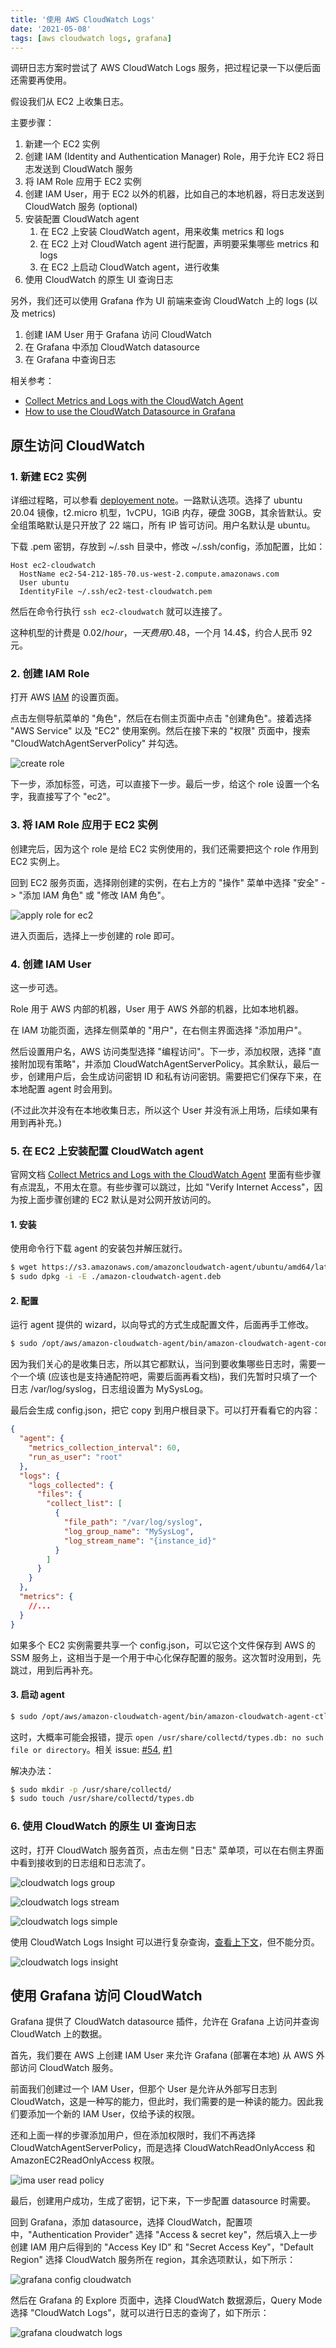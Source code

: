 ```yaml
---
title: '使用 AWS CloudWatch Logs'
date: '2021-05-08'
tags: [aws cloudwatch logs, grafana]
---
```


调研日志方案时尝试了 AWS CloudWatch Logs 服务，把过程记录一下以便后面还需要再使用。

假设我们从 EC2 上收集日志。

主要步骤：

1. 新建一个 EC2 实例
1. 创建 IAM (Identity and Authentication Manager) Role，用于允许 EC2 将日志发送到 CloudWatch 服务
1. 将 IAM Role 应用于 EC2 实例
1. 创建 IAM User，用于 EC2 以外的机器，比如自己的本地机器，将日志发送到 CloudWatch 服务 (optional)
1. 安装配置 CloudWatch agent
   1. 在 EC2 上安装 CloudWatch agent，用来收集 metrics 和 logs
   1. 在 EC2 上对 CloudWatch agent 进行配置，声明要采集哪些 metrics 和 logs
   1. 在 EC2 上启动 CloudWatch agent，进行收集
1. 使用 CloudWatch 的原生 UI 查询日志

另外，我们还可以使用 Grafana 作为 UI 前端来查询 CloudWatch 上的 logs (以及 metrics)

1. 创建 IAM User 用于 Grafana 访问 CloudWatch
1. 在 Grafana 中添加 CloudWatch datasource
1. 在 Grafana 中查询日志

相关参考：

- [Collect Metrics and Logs with the CloudWatch Agent](https://docs.aws.amazon.com/AmazonCloudWatch/latest/monitoring/Install-CloudWatch-Agent.html)
- [How to use the CloudWatch Datasource in Grafana](https://sysadmins.co.za/how-to-use-the-cloudwatch-datasource-in-grafana/)

## 原生访问 CloudWatch

### 1. 新建 EC2 实例

详细过程略，可以参看 [deployement note](./deployement.md)。一路默认选项。选择了 ubuntu 20.04 镜像，t2.micro 机型，1vCPU，1GiB 内存，硬盘 30GB，其余皆默认。安全组策略默认是只开放了 22 端口，所有 IP 皆可访问。用户名默认是 ubuntu。

下载 .pem 密钥，存放到 ~/.ssh 目录中，修改 ~/.ssh/config，添加配置，比如：

```
Host ec2-cloudwatch
  HostName ec2-54-212-185-70.us-west-2.compute.amazonaws.com
  User ubuntu
  IdentityFile ~/.ssh/ec2-test-cloudwatch.pem
```

然后在命令行执行 `ssh ec2-cloudwatch` 就可以连接了。

这种机型的计费是 0.02$/hour，一天费用 0.48$，一个月 14.4$，约合人民币 92 元。

### 2. 创建 IAM Role

打开 AWS [IAM](https://console.aws.amazon.com/iam/) 的设置页面。

点击左侧导航菜单的 "角色"，然后在右侧主页面中点击 "创建角色"。接着选择 "AWS Service" 以及 "EC2" 使用案例。然后在接下来的 "权限" 页面中，搜索 "CloudWatchAgentServerPolicy" 并勾选。

![create role](./assets/create-role.jpg)

下一步，添加标签，可选，可以直接下一步。最后一步，给这个 role 设置一个名字，我直接写了个 "ec2"。

### 3. 将 IAM Role 应用于 EC2 实例

创建完后，因为这个 role 是给 EC2 实例使用的，我们还需要把这个 role 作用到 EC2 实例上。

回到 EC2 服务页面，选择刚创建的实例，在右上方的 "操作" 菜单中选择 "安全" -> "添加 IAM 角色" 或 "修改 IAM 角色"。

![apply role for ec2](./assets/apply-role-for-ec2.jpg)

进入页面后，选择上一步创建的 role 即可。

### 4. 创建 IAM User

这一步可选。

Role 用于 AWS 内部的机器，User 用于 AWS 外部的机器，比如本地机器。

在 IAM 功能页面，选择左侧菜单的 "用户"，在右侧主界面选择 "添加用户"。

然后设置用户名，AWS 访问类型选择 "编程访问"。下一步，添加权限，选择 "直接附加现有策略"，并添加 CloudWatchAgentServerPolicy。其余默认，最后一步，创建用户后，会生成访问密钥 ID 和私有访问密钥。需要把它们保存下来，在本地配置 agent 时会用到。

(不过此次并没有在本地收集日志，所以这个 User 并没有派上用场，后续如果有用到再补充。)

### 5. 在 EC2 上安装配置 CloudWatch agent

官网文档 [Collect Metrics and Logs with the CloudWatch Agent](https://docs.aws.amazon.com/AmazonCloudWatch/latest/monitoring/Install-CloudWatch-Agent.html) 里面有些步骤有点混乱，不用太在意。有些步骤可以跳过，比如 "Verify Internet Access"，因为按上面步骤创建的 EC2 默认是对公网开放访问的。

#### 1. 安装

使用命令行下载 agent 的安装包并解压就行。

```sh
$ wget https://s3.amazonaws.com/amazoncloudwatch-agent/ubuntu/amd64/latest/amazon-cloudwatch-agent.deb
$ sudo dpkg -i -E ./amazon-cloudwatch-agent.deb
```

#### 2. 配置

运行 agent 提供的 wizard，以向导式的方式生成配置文件，后面再手工修改。

```sh
$ sudo /opt/aws/amazon-cloudwatch-agent/bin/amazon-cloudwatch-agent-config-wizard
```

因为我们关心的是收集日志，所以其它都默认，当问到要收集哪些日志时，需要一个一个填 (应该也是支持通配符吧，需要后面再看文档)，我们先暂时只填了一个日志 /var/log/syslog，日志组设置为 MySysLog。

最后会生成 config.json，把它 copy 到用户根目录下。可以打开看看它的内容：

```json
{
  "agent": {
    "metrics_collection_interval": 60,
    "run_as_user": "root"
  },
  "logs": {
    "logs_collected": {
      "files": {
        "collect_list": [
          {
            "file_path": "/var/log/syslog",
            "log_group_name": "MySysLog",
            "log_stream_name": "{instance_id}"
          }
        ]
      }
    }
  },
  "metrics": {
    //...
  }
}
```

如果多个 EC2 实例需要共享一个 config.json，可以它这个文件保存到 AWS 的 SSM 服务上，这相当于是一个用于中心化保存配置的服务。这次暂时没用到，先跳过，用到后再补充。

#### 3. 启动 agent

```sh
$ sudo /opt/aws/amazon-cloudwatch-agent/bin/amazon-cloudwatch-agent-ctl -a fetch-config -m ec2 -s -c file:~/config.json
```

这时，大概率可能会报错，提示 `open /usr/share/collectd/types.db: no such file or directory`。相关 issue: [#54](https://github.com/awsdocs/amazon-cloudwatch-user-guide/issues/54), [#1](https://github.com/awsdocs/amazon-cloudwatch-user-guide/issues/1)

解决办法：

```sh
$ sudo mkdir -p /usr/share/collectd/
$ sudo touch /usr/share/collectd/types.db
```

### 6. 使用 CloudWatch 的原生 UI 查询日志

这时，打开 CloudWatch 服务首页，点击左侧 "日志" 菜单项，可以在右侧主界面中看到接收到的日志组和日志流了。

![cloudwatch logs group](./assets/cloudwatch-logs-group.jpg)

![cloudwatch logs stream](./assets/cloudwatch-logs-stream.jpg)

![cloudwatch logs simple](./assets/cloudwatch-logs-simple.jpg)

使用 CloudWatch Logs Insight 可以进行复杂查询，[查看上下文](https://stackoverflow.com/questions/60515348/how-to-get-additional-lines-of-context-in-a-cloudwatch-insights-query)，但不能分页。

![cloudwatch logs insight](./assets/cloudwatch-logs-insight.jpg)

## 使用 Grafana 访问 CloudWatch

Grafana 提供了 CloudWatch datasource 插件，允许在 Grafana 上访问并查询 CloudWatch 上的数据。

首先，我们要在 AWS 上创建 IAM User 来允许 Grafana (部署在本地) 从 AWS 外部访问 CloudWatch 服务。

前面我们创建过一个 IAM User，但那个 User 是允许从外部写日志到 CloudWatch，这是一种写的能力，但此时，我们需要的是一种读的能力。因此我们要添加一个新的 IAM User，仅给予读的权限。

还和上面一样的步骤添加用户，但在添加权限时，我们不再选择 CloudWatchAgentServerPolicy，而是选择 CloudWatchReadOnlyAccess 和 AmazonEC2ReadOnlyAccess 权限。

![ima user read policy](./assets/iam-user-read-policy.jpg)

最后，创建用户成功，生成了密钥，记下来，下一步配置 datasource 时需要。

回到 Grafana，添加 datasource，选择 CloudWatch，配置项中，"Authentication Provider" 选择 "Access & secret key"，然后填入上一步创建 IAM 用户后得到的 "Access Key ID" 和 "Secret Access Key"，"Default Region" 选择 CloudWatch 服务所在 region，其余选项默认，如下所示：

![grafana config cloudwatch](./assets/grafana-config-cloudwatch.jpg)

然后在 Grafana 的 Explore 页面中，选择 CloudWatch 数据源后，Query Mode 选择 "CloudWatch Logs"，就可以进行日志的查询了，如下所示：

![grafana cloudwatch logs](./assets/grafana-cloudwatch-logs.jpg)
